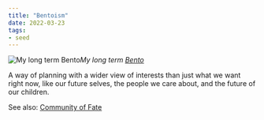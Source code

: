 ```yaml
---
title: "Bentoism"
date: 2022-03-23
tags:
- seed
---
```



![My long term Bento](/thoughts/images/long%20term%20bento.png)*My long term [Bento](https://bentoism.org/)*

A way of planning with a wider view of interests than just what we want right now, like our future selves, the people we care about, and the future of our children.

See also: [Community of Fate](thoughts/Community%20of%20Fate.md)